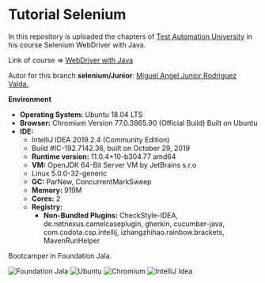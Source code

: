 # Tutorial Selenium

In this repository is uploaded the chapters of [Test Automation University](https://testautomationu.applitools.com/ "TAU") in his course Selenium WebDriver with Java.


Link of course => [WebDriver with Java](https://testautomationu.applitools.com/selenium-webdriver-tutorial-java/ "WebDriver with Java")

Autor for this branch **selenium/Junior**: [Miguel Angel Junior Rodriguez Valda.](https://testautomationu.applitools.com/me.html#migueljunior/ "Perfil")

**Environment**
- **Operating System:** Ubuntu 18.04 LTS
- **Browser:** Chromium Version 77.0.3865.90 (Official Build) Built on Ubuntu
- **IDE:**
    - IntelliJ IDEA 2019.2.4 (Community Edition)
    - Build #IC-192.7142.36, built on October 29, 2019
    - **Runtime version:** 11.0.4+10-b304.77 amd64
    - **VM:** OpenJDK 64-Bit Server VM by JetBrains s.r.o
    - Linux 5.0.0-32-generic
    - **GC:** ParNew, ConcurrentMarkSweep
    - **Memory:** 919M
    - **Cores:** 2
    - **Registry:** 
        - **Non-Bundled Plugins:** CheckStyle-IDEA, de.netnexus.camelcaseplugin, gherkin, cucumber-java, com.codota.csp.intellij, izhangzhihao.rainbow.brackets, MavenRunHelper


Bootcamper in Foundation Jala.

![Foundation Jala](https://media.licdn.com/dms/image/C4D0BAQHxYCKBPOEFoQ/company-logo_200_200/0?e=2159024400&v=beta&t=U-m956pcabD6Quk-q0bmpW4BvHVThAxFtAzhGazkLrc)
![Ubuntu](https://encrypted-tbn0.gstatic.com/images?q=tbn:ANd9GcSoIWUGRRXU_q44Jr5-pMG4hFQtOyzmJSlrsA5RcETcWtIxr6ffvw&s)
![Chromium](https://upload.wikimedia.org/wikipedia/commons/2/26/Chromium_logo.png)
![IntelliJ Idea](https://upload.wikimedia.org/wikipedia/commons/thumb/d/d5/IntelliJ_IDEA_Logo.svg/1200px-IntelliJ_IDEA_Logo.svg.png)

